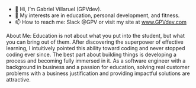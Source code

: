 - 👋 Hi, I’m Gabriel Villaruel (GPVdev).
- 👀 My interests are in education, personal development, and fitness.
- 📫 How to reach me: Slack @GPV or visit my site at www.GPVdev.com

About Me:
Education is not about what you put into the student, but what you can bring out of them. After discovering the superpower of effective learning, I intuitively pointed this ability toward coding and never stopped coding ever since. The best part about building things is developing a process and becoming fully immersed in it. As a software engineer with a background in business and a passion for education, solving real customer problems with a business justification and providing impactful solutions are attractive.


<!---
GPVcode/GPVcode is a ✨ special ✨ repository because its `README.md` (this file) appears on your GitHub profile.
You can click the Preview link to take a look at your changes.
--->
